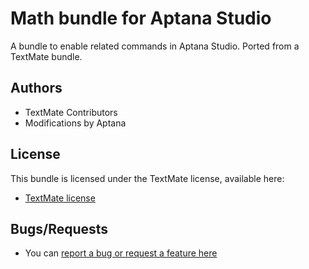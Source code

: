 # Math bundle for Aptana Studio

A bundle to enable related commands in Aptana Studio. Ported from a TextMate bundle.

## Authors

* TextMate Contributors
* Modifications by Aptana

## License

This bundle is licensed under the TextMate license, available here:

* [TextMate license](http://svn.textmate.org/trunk/LICENSE)

## Bugs/Requests

* You can [report a bug or request a feature here](http://github.com/aptana/math.ruble/issues)